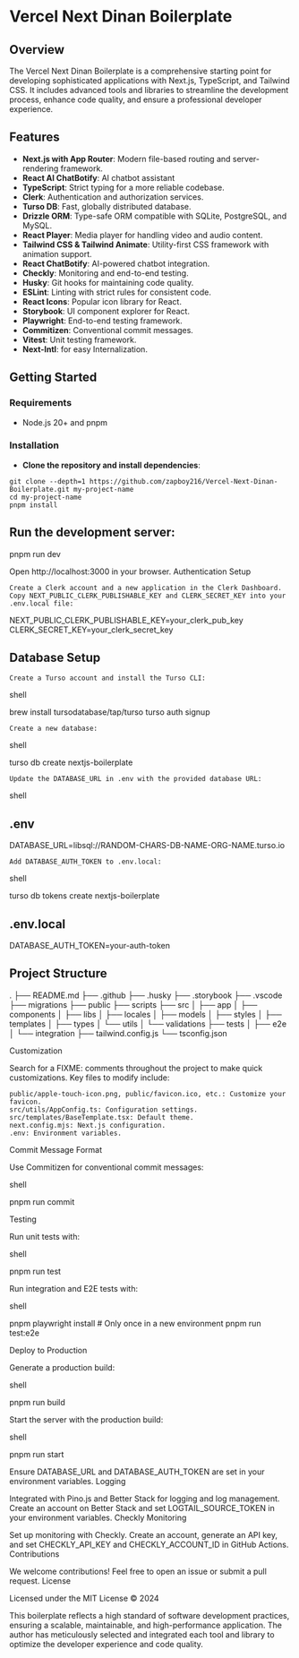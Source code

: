 # Vercel Next Dinan Boilerplate

## Overview

The Vercel Next Dinan Boilerplate is a comprehensive starting point for developing sophisticated applications with Next.js, TypeScript, and Tailwind CSS. It includes advanced tools and libraries to streamline the development process, enhance code quality, and ensure a professional developer experience.

## Features  

- **Next.js with App Router**: Modern file-based routing and server-rendering framework.
- **React AI ChatBotify**: AI chatbot assistant
- **TypeScript**: Strict typing for a more reliable codebase.
- **Clerk**: Authentication and authorization services.
- **Turso DB**: Fast, globally distributed database.
- **Drizzle ORM**: Type-safe ORM compatible with SQLite, PostgreSQL, and MySQL.
- **React Player**: Media player for handling video and audio content.
- **Tailwind CSS & Tailwind Animate**: Utility-first CSS framework with animation support.
- **React ChatBotify**: AI-powered chatbot integration.
- **Checkly**: Monitoring and end-to-end testing.
- **Husky**: Git hooks for maintaining code quality.
- **ESLint**: Linting with strict rules for consistent code.
- **React Icons**: Popular icon library for React.
- **Storybook**: UI component explorer for React.
- **Playwright**: End-to-end testing framework.
- **Commitizen**: Conventional commit messages.
- **Vitest**: Unit testing framework.
- **Next-Intl**: for easy Internalization.

## Getting Started

### Requirements

- Node.js 20+ and pnpm

### Installation

- **Clone the repository and install dependencies**:

```shell
git clone --depth=1 https://github.com/zapboy216/Vercel-Next-Dinan-Boilerplate.git my-project-name
cd my-project-name
pnpm install
```
## Run the development server:



pnpm run dev

Open http://localhost:3000 in your browser.
Authentication Setup

    Create a Clerk account and a new application in the Clerk Dashboard.
    Copy NEXT_PUBLIC_CLERK_PUBLISHABLE_KEY and CLERK_SECRET_KEY into your .env.local file:


NEXT_PUBLIC_CLERK_PUBLISHABLE_KEY=your_clerk_pub_key
CLERK_SECRET_KEY=your_clerk_secret_key

## Database Setup

    Create a Turso account and install the Turso CLI:

shell

brew install tursodatabase/tap/turso
turso auth signup

    Create a new database:

shell

turso db create nextjs-boilerplate

    Update the DATABASE_URL in .env with the provided database URL:

shell

## .env
DATABASE_URL=libsql://RANDOM-CHARS-DB-NAME-ORG-NAME.turso.io

    Add DATABASE_AUTH_TOKEN to .env.local:

shell

turso db tokens create nextjs-boilerplate

## .env.local
DATABASE_AUTH_TOKEN=your-auth-token

## Project Structure

.
├── README.md
├── .github
├── .husky
├── .storybook
├── .vscode
├── migrations
├── public
├── scripts
├── src
│   ├── app
│   ├── components
│   ├── libs
│   ├── locales
│   ├── models
│   ├── styles
│   ├── templates
│   ├── types
│   └── utils
│   └── validations
├── tests
│   ├── e2e
│   └── integration
├── tailwind.config.js
└── tsconfig.json


Customization

Search for a FIXME: comments throughout the project to make quick customizations. Key files to modify include:

    public/apple-touch-icon.png, public/favicon.ico, etc.: Customize your favicon.
    src/utils/AppConfig.ts: Configuration settings.
    src/templates/BaseTemplate.tsx: Default theme.
    next.config.mjs: Next.js configuration.
    .env: Environment variables.

Commit Message Format

Use Commitizen for conventional commit messages:

shell

pnpm run commit

Testing

Run unit tests with:

shell

pnpm run test

Run integration and E2E tests with:

shell

pnpm playwright install # Only once in a new environment
pnpm run test:e2e

Deploy to Production

Generate a production build:

shell

pnpm run build

Start the server with the production build:

shell

pnpm run start

Ensure DATABASE_URL and DATABASE_AUTH_TOKEN are set in your environment variables.
Logging

Integrated with Pino.js and Better Stack for logging and log management. Create an account on Better Stack and set LOGTAIL_SOURCE_TOKEN in your environment variables.
Checkly Monitoring

Set up monitoring with Checkly. Create an account, generate an API key, and set CHECKLY_API_KEY and CHECKLY_ACCOUNT_ID in GitHub Actions.
Contributions

We welcome contributions! Feel free to open an issue or submit a pull request.
License

Licensed under the MIT License © 2024

This boilerplate reflects a high standard of software development practices, ensuring a scalable, maintainable, and high-performance application. The author has meticulously selected and integrated each tool and library to optimize the developer experience and code quality.
